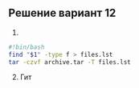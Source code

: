 ## Решение вариант 12 
1. 
```bash
#!bin/bash 
find "$1" -type f > files.lst 
tar -czvf archive.tar -T files.lst
``` 
2. Гит 
```bash

```